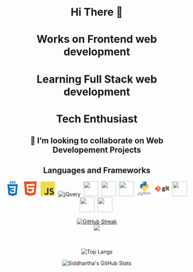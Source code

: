 
<h1 align="center">Hi There 👋</h1>

<!--
**Sid-190601/Sid-190601** is a ✨ _special_ ✨ repository because its `README.md` (this file) appears on your GitHub profile.

Here are some ideas to get you started:

- 🔭 I’m currently working on 
- 🌱 I’m currently learning ...
- 👯 I’m looking to collaborate on ...
- 🤔 I’m looking for help with ...
- 💬 Ask me about ...
- 📫 How to reach me: ...
- 😄 Pronouns: ...
- ⚡ Fun fact: ...
-->
<h1 align="center">Works on Frontend web development</h1>



<h1 align="center">Learning Full Stack web development</h1>
  
<h1 align="center">Tech Enthusiast</h1>



<h2 align="center">👯 I’m looking to collaborate on Web Developement Projects</h2>

<div align="center">
  
 
  
</div>

<div align="center">
  <h2>Languages and Frameworks</h2>
  <img src="https://github.com/devicons/devicon/blob/master/icons/css3/css3-plain-wordmark.svg"  title="CSS3" alt="CSS" width="40" height="40"/>&nbsp;
  <img src="https://github.com/devicons/devicon/blob/master/icons/html5/html5-original.svg" title="HTML5" alt="HTML" width="40" height="40"/>&nbsp;
  <img src="https://github.com/devicons/devicon/blob/master/icons/javascript/javascript-original.svg" title="JavaScript" alt="JavaScript" width="40" height="40">&nbsp;
   <img src="https://cdn.jsdelivr.net/gh/devicons/devicon/icons/jquery/jquery-original-wordmark.svg" title="jQuery" alt="jQuery" width="40" height="40"/>&nbsp;
   <img src="https://cdn.jsdelivr.net/gh/devicons/devicon/icons/nodejs/nodejs-original-wordmark.svg" width="40" height="40"/>&nbsp;
   <img src="https://cdn.jsdelivr.net/gh/devicons/devicon/icons/mongodb/mongodb-original.svg" width = "40" height="40"/>&nbsp;       
   <img src="https://cdn.jsdelivr.net/gh/devicons/devicon/icons/bootstrap/bootstrap-original.svg" width="40" height="40"/>&nbsp;
 <img src="https://github.com/devicons/devicon/blob/master/icons/python/python-original-wordmark.svg" alt='python' width='40' height='40'/>&nbsp;
  <img src="https://github.com/devicons/devicon/blob/master/icons/git/git-original-wordmark.svg" title="Git" alt="Git" width="40" height="40"/>&nbsp;
  <img src="https://cdn.jsdelivr.net/gh/devicons/devicon/icons/linux/linux-original.svg" width="40" height="40" />&nbsp;
  <img src="https://cdn.jsdelivr.net/gh/devicons/devicon/icons/react/react-original-wordmark.svg" width="40" height="40"/>&nbsp;
  <img src="https://cdn.jsdelivr.net/gh/devicons/devicon/icons/tailwindcss/tailwindcss-plain.svg" width="40" height="40" />&nbsp;

          

  
  
  
  <br>
  
  
  [![GitHub Streak](http://github-readme-streak-stats.herokuapp.com?user=SiddharthaMishra-dev&theme=dark)](https://git.io/streak-stats)
  <br>
  <img src="https://github-readme-stats.vercel.app/api/wakatime?username=SiddharthaMishra&theme=react&langs_count=5&layout=compact" />
  <br>
  
  <img margin="auto" src="https://komarev.com/ghpvc/?username=SiddharthaMishra-dev&style=flat-square&color=blue" alt=""/> 
  
<!--  [![SiddharthaMishra's wakatime stats](https://github-readme-stats.vercel.app/api/wakatime?username=SiddharthaMishra)](https://github.com/anuraghazra/github-readme-stats) -->  
  ![Top Langs](https://github-readme-stats.vercel.app/api/top-langs/?username=SiddharthaMishra-dev&layout=compact&theme=vision-friendly-dark)

   ![Siddhartha's GitHub Stats](https://github-readme-stats.vercel.app/api?username=SiddharthaMishra-dev&count_private=true&show_icons=true&theme=calm)
  </div>

 





